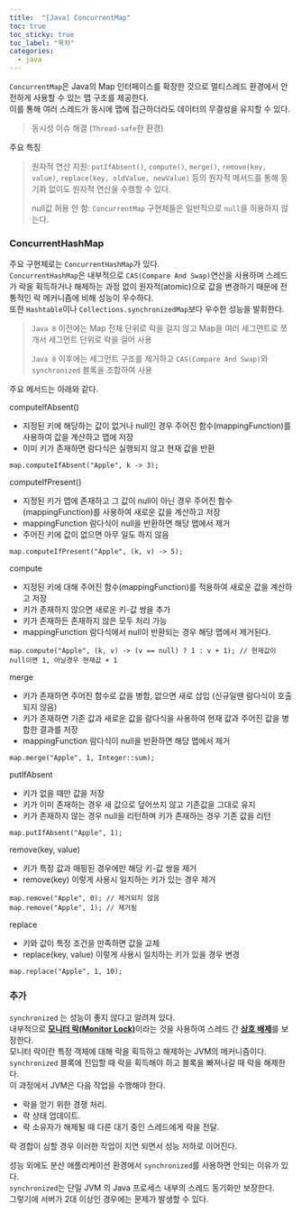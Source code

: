 ```yaml
---
title:  "[Java] ConcurrentMap"
toc: true
toc_sticky: true
toc_label: "목차"
categories:
  - java
---
```

`ConcurrentMap`은 Java의 Map 인터페이스를 확장한 것으로 멀티스레드 환경에서 안전하게 사용할 수 있는 맵 구조를 제공한다.  
이를 통해 여러 스레드가 동시에 맵에 접근하더라도 데이터의 무결성을 유지할 수 있다.  
> 동시성 이슈 해결  (`Thread-safe`한 환경)  
  
주요 특징
> 원자적 연산 지원: `putIfAbsent()`, `compute()`, `merge()`, `remove(key, value)`, `replace(key, oldValue, newValue)` 등의 원자적 메서드를 통해 동기화 없이도 원자적 연산을 수행할 수 있다.
> 
> null값 허용 안 함: `ConcurrentMap` 구현체들은 일반적으로 `null`을 허용하지 않는다.
  
### ConcurrentHashMap
주요 구현체로는 `ConcurrentHashMap`가 있다.  
`ConcurrentHashMap`은 내부적으로 `CAS(Compare And Swap)`연산을 사용하며 스레드가 락을 획득하거나 해제하는 과정 없이 원자적(atomic)으로 값을 변경하기 때문에 전통적인 락 메커니즘에 비해 성능이 우수하다.  
또한 `Hashtable`이나 `Collections.synchronizedMap`보다 우수한 성능을 발휘한다.  
>  `Java 8` 이전에는 Map 전체 단위로 락을 걸지 않고 Map을 여러 세그먼트로 쪼개서 세그먼트 단위로 락을 걸어 사용
> 
>  `Java 8` 이후에는 세그먼트 구조를 제거하고 `CAS(Compare And Swap)`와 `synchronized` 블록을 조합하여 사용  
  
주요 메서드는 아래와 같다.  
  
computeIfAbsent()
* 지정된 키에 해당하는 값이 없거나 null인 경우 주어진 함수(mappingFunction)를 사용하여 값을 계산하고 맵에 저장  
* 이미 키가 존재하면 람다식은 실행되지 않고 현재 값을 반환  
```
map.computeIfAbsent("Apple", k -> 3);
```
  
computeIfPresent()
* 지정된 키가 맵에 존재하고 그 값이 null이 아닌 경우 주어진 함수(mappingFunction)를 사용하여 새로운 값을 계산하고 저장  
* mappingFunction 람다식이 null을 반환하면 해당 맵에서 제거  
* 주어진 키에 값이 없으면 아무 일도 하지 않음  
```
map.computeIfPresent("Apple", (k, v) -> 5);
```
  
compute
* 지정된 키에 대해 주어진 함수(mappingFunction)를 적용하여 새로운 값을 계산하고 저장  
* 키가 존재하지 않으면 새로운 키-값 쌍을 추가  
* 키가 존재하든 존재하지 않은 모두 처리 가능  
* mappingFunction 람다식에서 null이 반환되는 경우 해당 맵에서 제거된다.  
```
map.compute("Apple", (k, v) -> (v == null) ? 1 : v + 1); // 현재값이 null이면 1, 아닐경우 현재값 + 1
```
  
merge
* 키가 존재하면 주어진 함수로 값을 병합, 없으면 새로 삽입 (신규일땐 람다식이 호출되지 않음)  
* 키가 존재하면 기존 값과 새로운 값을 람다식을 사용하여 현재 값과 주어진 값을 병합한 결과를 저장  
* mappingFunction 람다식이 null을 반환하면 해당 맵에서 제거  
```
map.merge("Apple", 1, Integer::sum);
```
  
putIfAbsent
* 키가 없을 때만 값을 저장  
* 키가 이미 존재하는 경우 새 값으로 덮어쓰지 않고 기존값을 그대로 유지  
* 키가 존재하지 않는 경우 null을 리턴하며 키가 존재하는 경우 기존 값을 리턴  
```
map.putIfAbsent("Apple", 1);
```
  
remove(key, value)
* 키가 특정 값과 매핑된 경우에만 해당 키-값 쌍을 제거  
* remove(key) 이렇게 사용시 일치하는 키가 있는 경우 제거  
```
map.remove("Apple", 0); // 제거되지 않음
map.remove("Apple", 1); // 제거됨
```
  
replace
* 키와 값이 특정 조건을 만족하면 값을 교체  
* replace(key, value) 이렇게 사용시 일치하는 키가 있을 경우 변경  
```
map.replace("Apple", 1, 10);
```
    
### 추가
`synchronized` 는 성능이 좋지 않다고 알려져 있다.  
내부적으로 [**모니터 락(Monitor Lock)**](https://www.geeksforgeeks.org/monitors-in-process-synchronization/)이라는 것을 사용하여 스레드 간 [**상호 배제**](https://en.wikipedia.org/wiki/Mutual_exclusion)를 보장한다.  
모니터 락이란 특정 객체에 대해 락을 획득하고 해제하는 JVM의 메커니즘이다.  
`synchronized` 블록에 진입할 때 락을 획득해야 하고 블록을 빠져나갈 때 락을 해제한다.  
이 과정에서 JVM은 다음 작업을 수행해야 한다.  
- 락을 얻기 위한 경쟁 처리.  
- 락 상태 업데이트.  
- 락 소유자가 해제될 때 다른 대기 중인 스레드에게 락을 전달.  
  
락 경합이 심할 경우 이러한 작업이 지연 되면서 성능 저하로 이어진다.  
    
성능 외에도 분산 애플리케이션 환경에서 `synchronized`를 사용하면 안되는 이유가 있다.  
`synchronized`는 단일 JVM 의 Java 프로세스 내부의 스레드 동기화만 보장한다.  
그렇기에 서버가 2대 이상인 경우에는 문제가 발생할 수 있다.  

